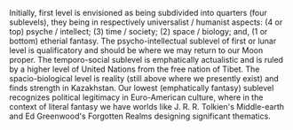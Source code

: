 Initially, first level is envisioned as being subdivided into quarters (four sublevels), they being in respectively universalist / humanist aspects: (4 or top) psyche / intellect; (3) time / society; (2) space / biology; and, (1 or bottom) etherial fantasy. The psycho-intellectual sublevel of first or lunar level is qualificatory and should be where we may return to our Moon proper. The temporo-social sublevel is emphatically actualistic and is ruled by a higher level of United Nations from the free nation of Tibet. The spacio-biological level is reality (still above where we presently exist) and finds strength in Kazakhstan. Our lowest (emphatically fantasy) sublevel recognizes political legitimacy in Euro-American culture, where in the context of literal fantasy we have worlds like J. R. R. Tolkien's Middle-earth and Ed Greenwood's Forgotten Realms designing significant thematics.

